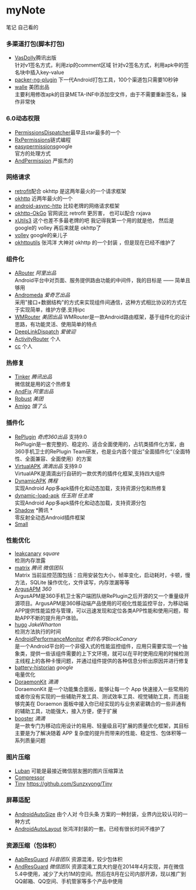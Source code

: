 # myNote
笔记 自己看的
### 多渠道打包(脚本打包)
* [VasDolly](https://github.com/Tencent/VasDolly)腾讯出版<br>
针对v1签名方式，利用zip的comment区域
针对v2签名方式，利用apk中的签名块中插入key-value
* [packer-ng-plugin](https://github.com/mcxiaoke/packer-ng-plugin)
下一代Android打包工具，100个渠道包只需要10秒钟 
* [walle](https://github.com/Meituan-Dianping/walle) 美团出品  <br>主要利用修改apk的目录META-INF中添加空文件，由于不需要重新签名，操作非常快
### 6.0动态权限
* [PermissionsDispatcher](https://github.com/permissions-dispatcher/PermissionsDispatcher)最早且star最多的一个
* [RxPermissions](https://github.com/tbruyelle/RxPermissions)链式编程
* [easypermissions](https://github.com/googlesamples/easypermissions)google <br>官方的处理方式
* [AndPermission](https://github.com/yanzhenjie/AndPermission) 严振杰的
### 网络请求
* [retrofit](https://github.com/square/retrofit)配合 okhttp 是这两年最火的一个请求框架
* [okhttp](https://github.com/square/okhttp) 近两年最火的一个
* [android-async-http](https://github.com/loopj/android-async-http) 比较老牌的网络请求框架
* [okhttp-OkGo](https://github.com/jeasonlzy/okhttp-OkGo) 官网说比 retrofit 更厉害， 也可以配合 rxjava
* [xUtils3](https://github.com/wyouflf/xUtils3) 这个也差不多最老牌的吧  我记得我第一个用的就是他， 然后是 google的 volley 再后来就是 okhttp了
* [volley](https://github.com/google/volley) google的亲儿子
* [okhttputils](https://github.com/hongyangAndroid/okhttputils) 张鸿洋 大神对 okhttp 的一个封装 ，但是现在已经不维护了

### 组件化
* [ARouter](https://github.com/alibaba/ARouter) *阿里出品* <br>
Android平台中对页面、服务提供路由功能的中间件，我的目标是 —— 简单且够用
* [Andromeda](https://github.com/iqiyi/Andromeda) *爱奇艺出品* <br>
采用"接口+数据结构"的方式来实现组件间通信，这种方式相比协议的方式在于实现简单，维护方便.支持ipc
* [WMRouter](https://github.com/meituan/WMRouter) *美团出品* 
WMRouter是一款Android路由框架，基于组件化的设计思路，有功能灵活、使用简单的特点
* [DeepLinkDispatch](https://github.com/jeasonlzy/okhttp-OkGo) *爱彼迎*
* [ActivityRouter](https://github.com/mzule/ActivityRouter) 个人
* [cc](https://github.com/luckybilly/CC) 个人

### 热修复
* [Tinker](https://github.com/Tencent/tinker/wiki) *腾讯出品*  <br>微信就是用的这个热修复
* [AndFix](https://github.com/alibaba/AndFix) *阿里出品* 
* [Robust](https://github.com/Meituan-Dianping/Robust) *美团*
* [Amigo](https://github.com/eleme/Amigo) *饿了么*
### 插件化
* [RePlugin](https://github.com/Qihoo360/RePlugin) *奇虎360出品* 支持9.0  <br>RePlugin是一套完整的、稳定的、适合全面使用的，占坑类插件化方案，由360手机卫士的RePlugin Team研发，也是业内首个提出”全面插件化“（全面特性、全面兼容、全面使用）的方案
* [VirtualAPK](https://github.com/didi/VirtualAPK) *滴滴出品* 支持9.0  <br>VirtualAPK是滴滴出行自研的一款优秀的插件化框架,支持四大组件
* [DynamicAPK](https://github.com/CtripMobile/DynamicAPK) *携程*  <br>实现Android App多apk插件化和动态加载，支持资源分包和热修复
* [dynamic-load-apk](https://github.com/singwhatiwanna/dynamic-load-apk) *任玉刚 任主席*  <br>实现Android App多apk插件化和动态加载，支持资源分包
* [Shadow](https://github.com/Tencent/Shadow) *腾讯 *  <br>零反射全动态Android插件框架
* [Small](https://github.com/wequick/Small)

### 性能优化
* [leakcanary](https://github.com/square/leakcanary/) *square*  <br>检测内存泄露
* [matrix](https://github.com/Tencent/matrix) *腾讯 微信团队*  <br>Matrix 当前监控范围包括：应用安装包大小，帧率变化，启动耗时，卡顿，慢方法，SQLite 操作优化，文件读写，内存泄漏等等
* [ArgusAPM](https://github.com/Qihoo360/ArgusAPM) *360*  <br>ArgusAPM是360手机卫士客户端团队继RePlugin之后开源的又一个重量级开源项目。ArgusAPM是360移动端产品使用的可视化性能监控平台，为移动端APP提供性能监控与管理，可以迅速发现和定位各类APP性能和使用问题，帮助APP不断的提升用户体验。
* [hugo](https://github.com/JakeWharton/hugo) *JakeWharton*  <br>检测方法执行的时间
* [AndroidPerformanceMonitor](https://github.com/markzhai/AndroidPerformanceMonitor) *老的名字BlockCanary*  <br>是一个Android平台的一个非侵入式的性能监控组件，应用只需要实现一个抽象类，提供一些该组件需要的上下文环境，就可以在平时使用应用的时候检测主线程上的各种卡慢问题，并通过组件提供的各种信息分析出原因并进行修复
* [battery-historian](https://github.com/google/battery-historian) *google*  <br>电量优化
* [DoraemonKit](https://github.com/didi/DoraemonKit) *滴滴*  <br>DoraemonKit 是一个功能集合面板，能够让每一个 App 快速接入一些常用的或者你没有实现的一些辅助开发工具、测试效率工具、视觉辅助工具，而且能够完美在 Doraemon 面板中接入你已经实现的与业务紧密耦合的一些非通有的辅助工具，功能强大，接入方便，便于扩展
* [booster](https://github.com/didi/booster) *滴滴*  <br>是一款专门为移动应用设计的易用、轻量级且可扩展的质量优化框架，其目标主要是为了解决随着 APP 复杂度的提升而带来的性能、稳定性、包体积等一系列质量问题

### 图片压缩
* [Luban](https://github.com/Curzibn/Luban)  可能是最接近微信朋友圈的图片压缩算法
* [Compressor](https://github.com/zetbaitsu/Compressor) 
* [Tiny](https://github.com/Sunzxyong/Tiny) 
 https://github.com/Sunzxyong/Tiny
### 屏幕适配
* [AndroidAutoSize](https://github.com/JessYanCoding/AndroidAutoSize) 由个人对 今日头条 方案的一种封装，业界内比较认可的一种方式
* [AndroidAutoLayout](https://github.com/hongyangAndroid/AndroidAutoLayout) 张鸿洋封装的一套。已经有很长时间不维护了

### 资源压缩（包体积）
* [AabResGuard](https://github.com/bytedance/AabResGuard) *抖音团队* 资源混淆，较少包体积
* [AndResGuard](https://github.com/shwenzhang/AndResGuard) *微信团队* 资源混淆工具大约是在2014年4月实现，并在微信5.4中使用，减少了大约1M的空间。然后在8月在公司内部开源，现以推广到QQ邮箱、QQ空间、手机管家等多个产品中使用




